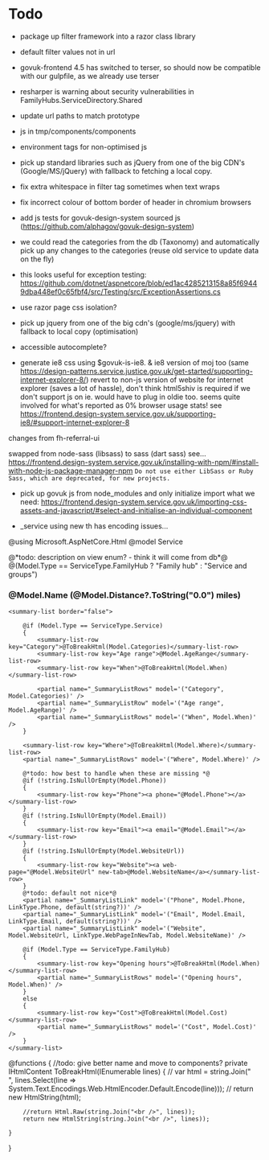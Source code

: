 # Todo

* package up filter framework into a razor class library

* default filter values not in url

* govuk-frontend 4.5 has switched to terser, so should now be compatible with our gulpfile, as we already use terser

* resharper is warning about security vulnerabilities in FamilyHubs.ServiceDirectory.Shared

* update url paths to match prototype

* js in tmp/components/components

* environment tags for non-optimised js

* pick up standard libraries such as jQuery from one of the big CDN's (Google/MS/jQuery) with fallback to fetching a local copy.

* fix extra whitespace in filter tag sometimes when text wraps
* fix incorrect colour of bottom border of header in chromium browsers

* add js tests for govuk-design-system sourced js (https://github.com/alphagov/govuk-design-system)

* we could read the categories from the db (Taxonomy) and automatically pick up any changes to the categories
 (reuse old service to update data on the fly)

* this looks useful for exception testing: https://github.com/dotnet/aspnetcore/blob/ed1ac4285213158a85f69449dba448ef0c65fbf4/src/Testing/src/ExceptionAssertions.cs

* use razor page css isolation?

* pick up jquery from one of the big cdn's (google/ms/jquery) with fallback to local copy (optimisation)

* accessible autocomplete?

* generate ie8 css using $govuk-is-ie8. & ie8 version of moj too (same https://design-patterns.service.justice.gov.uk/get-started/supporting-internet-explorer-8/)
 revert to non-js version of website for internet explorer (saves a lot of hassle), don't think html5shiv is required if we don't support js on ie.
 would have to plug in oldie too. seems quite involved for what's reported as 0% browser usage stats!
 see https://frontend.design-system.service.gov.uk/supporting-ie8/#support-internet-explorer-8

changes from fh-referral-ui

swapped from node-sass (libsass) to sass (dart sass)
see... https://frontend.design-system.service.gov.uk/installing-with-npm/#install-with-node-js-package-manager-npm
`Do not use either LibSass or Ruby Sass, which are deprecated, for new projects.`

* pick up govuk js from node_modules and only initialize import what we need: https://frontend.design-system.service.gov.uk/importing-css-assets-and-javascript/#select-and-initialise-an-individual-component

* _service using new th has encoding issues...

@using Microsoft.AspNetCore.Html
@model Service

<div class="app-service">
    <div class="govuk-summary-list__row">
        <div class="govuk-summary-list__key">
            @*todo: description on view enum? - think it will come from db*@
            <span class="govuk-caption-m govuk-!-margin-top-3">@(Model.Type == ServiceType.FamilyHub ? "Family hub" : "Service and groups")</span>
            <h3 class="govuk-heading-s govuk-!-margin-bottom-0">@Model.Name <span class="govuk-!-font-weight-regular"> (@Model.Distance?.ToString("0.0") miles)</span></h3>
        </div>
    </div>
    
    <summary-list border="false">
            
        @if (Model.Type == ServiceType.Service)
        {
            <summary-list-row key="Category">@ToBreakHtml(Model.Categories)</summary-list-row>
            <summary-list-row key="Age range">@Model.AgeRange</summary-list-row>
            <summary-list-row key="When">@ToBreakHtml(Model.When)</summary-list-row>

            <partial name="_SummaryListRows" model='("Category", Model.Categories)' />
            <partial name="_SummaryListRow" model='("Age range", Model.AgeRange)' />
            <partial name="_SummaryListRows" model='("When", Model.When)' />
        }

        <summary-list-row key="Where">@ToBreakHtml(Model.Where)</summary-list-row>
        <partial name="_SummaryListRows" model='("Where", Model.Where)' />
        
        @*todo: how best to handle when these are missing *@
        @if (!string.IsNullOrEmpty(Model.Phone))
        {
            <summary-list-row key="Phone"><a phone="@Model.Phone"></a></summary-list-row>
        }
        @if (!string.IsNullOrEmpty(Model.Email))
        {
            <summary-list-row key="Email"><a email="@Model.Email"></a></summary-list-row>
        }
        @if (!string.IsNullOrEmpty(Model.WebsiteUrl))
        {
            <summary-list-row key="Website"><a web-page="@Model.WebsiteUrl" new-tab>@Model.WebsiteName</a></summary-list-row>
        }
        @*todo: default not nice*@
        <partial name="_SummaryListLink" model='("Phone", Model.Phone, LinkType.Phone, default(string?))' />
        <partial name="_SummaryListLink" model='("Email", Model.Email, LinkType.Email, default(string?))' />
        <partial name="_SummaryListLink" model='("Website", Model.WebsiteUrl, LinkType.WebPageInNewTab, Model.WebsiteName)' />

        @if (Model.Type == ServiceType.FamilyHub)
        {
            <summary-list-row key="Opening hours">@ToBreakHtml(Model.When)</summary-list-row>
            <partial name="_SummaryListRows" model='("Opening hours", Model.When)' />
        }
        else
        {
            <summary-list-row key="Cost">@ToBreakHtml(Model.Cost)</summary-list-row>
            <partial name="_SummaryListRows" model='("Cost", Model.Cost)' />
        }
    </summary-list>
</div>

@functions
{
    //todo: give better name and move to components?
    private IHtmlContent ToBreakHtml(IEnumerable<string> lines)
    {
        // var html = string.Join("<br/>", lines.Select(line => System.Text.Encodings.Web.HtmlEncoder.Default.Encode(line)));
        // return new HtmlString(html);

        //return Html.Raw(string.Join("<br />", lines));
        return new HtmlString(string.Join("<br />", lines));

    }
}

